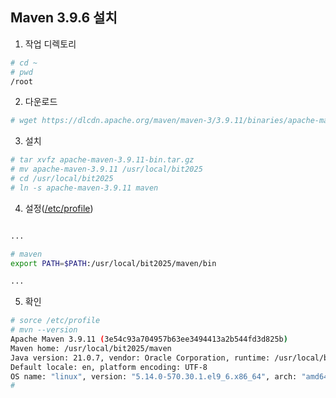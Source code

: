 ## Maven 3.9.6 설치

1. 작업 디렉토리
```sh
# cd ~
# pwd
/root
```

2. 다운로드
```sh
# wget https://dlcdn.apache.org/maven/maven-3/3.9.11/binaries/apache-maven-3.9.11-bin.tar.gz
```
   
3. 설치
```sh
# tar xvfz apache-maven-3.9.11-bin.tar.gz
# mv apache-maven-3.9.11 /usr/local/bit2025
# cd /usr/local/bit2025
# ln -s apache-maven-3.9.11 maven
```
   
4. 설정([/etc/profile](https://github.com/sung9920/rocky-practices/blob/main/lx/etc/profile))
```sh

...

# maven
export PATH=$PATH:/usr/local/bit2025/maven/bin

...

```

5. 확인
```sh
# sorce /etc/profile
# mvn --version
Apache Maven 3.9.11 (3e54c93a704957b63ee3494413a2b544fd3d825b)
Maven home: /usr/local/bit2025/maven
Java version: 21.0.7, vendor: Oracle Corporation, runtime: /usr/local/bit2025/jdk-21.0.7
Default locale: en, platform encoding: UTF-8
OS name: "linux", version: "5.14.0-570.30.1.el9_6.x86_64", arch: "amd64", family: "unix"
#
```

